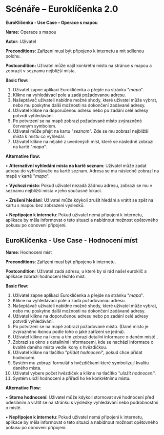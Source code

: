 # Scénáře – Euroklíčenka 2.0

**EuroKlíčenka - Use Case – Operace s mapou**

**Name:** Operace s mapou

**Actor:** Uživatel

**Preconditions:** Zařízení musí být připojeno k internetu a mít sdílenou polohu.

**Postcondition:** Uživatel může najít konkrétní místo na stránce s mapou a zobrazit v seznamu nejbližší místa.

**Basic flow:**

1.	Uživatel zapne aplikaci Euroklíčenka a přejde na stránku "*mapa*".
2.	Klikne na vyhledávací pole a zadá požadovanou adresu.
3.	Našeptávač uživateli nabídne možné shody, které uživatel může vybrat, nebo mu poskytne další možnosti na dokončení zadávané adresy.
4.	Uživatel klikne na doporučenou adresu nebo po zadání celé adresy potvrdí vyhledávání.
5.	Po potvrzení se na mapě zobrazí požadované místo zvýrazněné červeným symbolem.
6.	Uživatel může přejít na kartu "*seznam*". Zde se mu zobrazí nejbližší místa k místu co vyhledal.
7.	Uživatel klikne na nějaké z uvedených míst, které se následně zobrazí na kartě "*mapa*".
   
**Alternative flow:**

• **Alternativní vyhledání místa na kartě seznam**: Uživatel může zadat adresu do vyhledávače na kartě seznam. Adresa se mu následně zobrazí na mapě v kartě "*mapa*".

• **Výchozí místo**: Pokud uživatel nezadá žádnou adresu, zobrazí se mu v seznamu nejbližší místa v jeho současné lokaci. 

• **Zrušení hledání**: Uživatel může kdykoli zrušit hledání a vrátit se zpět na kartu s mapou bez zobrazení výsledků.

• **Nepřipojen k internetu**: Pokud uživatel nemá připojení k internetu, aplikace by měla informovat o této situaci a nabídnout možnost opětovného pokusu po obnovení připojení.

## EuroKlíčenka - Use Case - Hodnocení míst

**Name**: Hodnocení míst

**Preconditions**: Zařízení musí být připojeno k internetu.

**Postcondition**: Uživatel zadá adresu, u které by si rád našel euroklíč a aplikace zobrazí hodnocení těchto míst.

**Basic flow**:

1.	Uživatel zapne aplikaci Euroklíčenka a přejde na stránku "*mapa*". 
2.	Klikne na vyhledávací pole a zadá požadovanou adresu. 
3.	Našeptávač uživateli nabídne možné shody, které uživatel může vybrat, nebo mu poskytne další možnosti na dokončení zadávané adresy. 
4.	Uživatel klikne na doporučenou adresu nebo po zadání celé adresy potvrdí vyhledávání.
5.	Po potvrzení se na mapě zobrazí požadované místo. (Dané místo je zvýrazněno ikonou podle toho o jaké zařízení se jedná).
6.	Uživatel klikne na ikonu a tím zobrazí detailní informace o daném místě .
7.	Zobrazí se okno s detailními informacemi, kde se nachází informace o kvalitě daného místa vedle ikony s hvězdičkou.
8.	Uživatel klikne na tlačítko "*přidat hodnocení*", pokud chce přidat hodnocení.
9.	Systém mu zobrazí formulář s hvězdičkami které symbolizují kvalitu daného místa.
10.	Uživatel vybere počet hvězdiček a klikne na tlačítko "*uložit hodnocení*".
11.	Systém uloží hodnocení a přiřadí ho ke konkrétnímu místu.

**Alternative Flow**:

• **Storno hodnocení**: Uživatel může kdykoli stornovat své hodnocení před odesláním a vrátit se na stránku s výsledky vyhledávání nebo podrobnostmi o místě.

• **Nepřipojen k internetu**: Pokud uživatel nemá připojení k internetu, aplikace by měla informovat o této situaci a nabídnout možnost opětovného pokusu po obnovení připojení.


